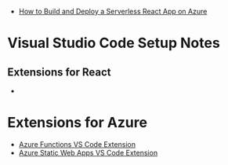 
- [How to Build and Deploy a Serverless React App on Azure](https://developer.okta.com/blog/2022/04/13/react-azure-functions)

# Visual Studio Code Setup Notes

## Extensions for React
 - 

# Extensions for Azure
- [Azure Functions VS Code Extension](https://marketplace.visualstudio.com/items?itemName=ms-azuretools.vscode-azurefunctions)
- [Azure Static Web Apps VS Code Extension](https://marketplace.visualstudio.com/items?itemName=ms-azuretools.vscode-azurestaticwebapps)

